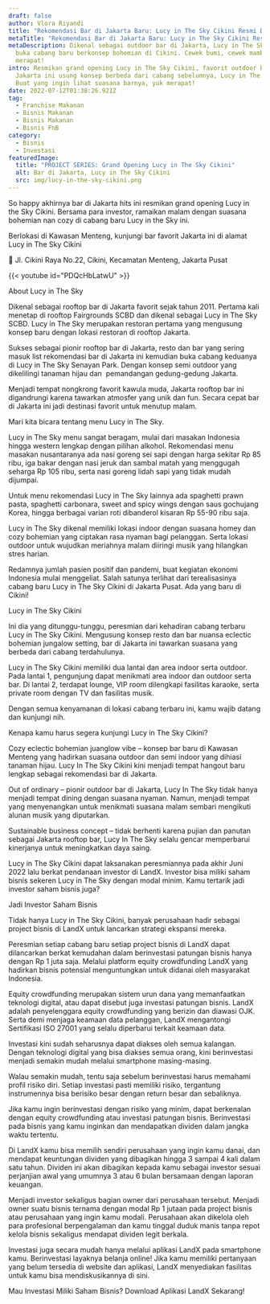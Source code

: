 ```yaml
---
draft: false
author: Vlora Riyandi
title: "Rekomendasi Bar di Jakarta Baru: Lucy in The Sky Cikini Resmi Dibuka"
metaTitle: "Rekomendasi Bar di Jakarta Baru: Lucy in The Sky Cikini Resmi Dibuka"
metaDescription: Dikenal sebagai outdoor bar di Jakarta, Lucy in The Sky resmi
  buka cabang baru berkonsep bohemian di Cikini. Cewek bumi, cewek mamba, yuk
  merapat!
intro: Resmikan grand opening Lucy in The Sky Cikini, favorit outdoor bar di
  Jakarta ini usung konsep berbeda dari cabang sebelumnya, Lucy in The Sky SCBD.
  Buat yang ingin lihat suasana barnya, yuk merapat!
date: 2022-07-12T01:38:26.921Z
tag:
  - Franchise Makanan
  - Bisnis Makanan
  - Bisnis Makanan
  - Bisnis FnB
category:
  - Bisnis
  - Investasi
featuredImage:
  title: "PROJECT SERIES: Grand Opening Lucy in The Sky Cikini"
  alt: Bar di Jakarta, Lucy in The Sky Cikini
  src: img/lucy-in-the-sky-cikini.png
---
```

So happy akhirnya bar di Jakarta hits ini resmikan grand opening Lucy in the Sky Cikini. Bersama para investor, ramaikan malam dengan suasana bohemian nan cozy di cabang baru Lucy in the Sky ini.

Berlokasi di Kawasan Menteng, kunjungi bar favorit Jakarta ini di alamat Lucy in The Sky Cikini 

📍 Jl. Cikini Raya No.22, Cikini, Kecamatan Menteng, Jakarta Pusat

{{< youtube id="PDQcHbLatwU" >}}

About Lucy in The Sky

Dikenal sebagai rooftop bar di Jakarta favorit sejak tahun 2011. Pertama kali menetap di rooftop Fairgrounds SCBD dan dikenal sebagai Lucy in The Sky SCBD. Lucy in The Sky merupakan restoran pertama yang mengusung konsep baru dengan lokasi restoran di rooftop Jakarta.

Sukses sebagai pionir rooftop bar di Jakarta, resto dan bar yang sering masuk list rekomendasi bar di Jakarta ini kemudian buka cabang keduanya di Lucy in The Sky Senayan Park. Dengan konsep semi outdoor yang dikelilingi tanaman hijau dan  pemandangan gedung-gedung Jakarta.

Menjadi tempat nongkrong favorit kawula muda, Jakarta rooftop bar ini digandrungi karena tawarkan atmosfer yang unik dan fun. Secara cepat bar di Jakarta ini jadi destinasi favorit untuk menutup malam.

Mari kita bicara tentang menu Lucy in The Sky.

Lucy in The Sky menu sangat beragam, mulai dari masakan Indonesia hingga western lengkap dengan pilihan alkohol. Rekomendasi menu masakan nusantaranya ada nasi goreng sei sapi dengan harga sekitar Rp 85 ribu, iga bakar dengan nasi jeruk dan sambal matah yang menggugah seharga Rp 105 ribu, serta nasi goreng lidah sapi yang tidak mudah dijumpai.

Untuk menu rekomendasi Lucy in The Sky lainnya ada spaghetti prawn pasta, spaghetti carbonara, sweet and spicy wings dengan saus gochujang Korea, hingga berbagai varian roti dibanderol kisaran Rp 55-90 ribu saja.

Lucy in The Sky dikenal memiliki lokasi indoor dengan suasana homey dan cozy bohemian yang ciptakan rasa nyaman bagi pelanggan. Serta lokasi outdoor untuk wujudkan meriahnya malam diiringi musik yang hilangkan stres harian.

Redamnya jumlah pasien positif dan pandemi, buat kegiatan ekonomi Indonesia mulai menggeliat. Salah satunya terlihat dari terealisasinya cabang baru Lucy in The Sky Cikini di Jakarta Pusat. Ada yang baru di Cikini!

Lucy in The Sky Cikini

Ini dia yang ditunggu-tunggu, peresmian dari kehadiran cabang terbaru Lucy in The Sky Cikini. Mengusung konsep resto dan bar nuansa eclectic bohemian jungalow setting, bar di Jakarta ini tawarkan suasana yang berbeda dari cabang terdahulunya.

Lucy in The Sky Cikini memiliki dua lantai dan area indoor serta outdoor. Pada lantai 1, pengunjung dapat menikmati area indoor dan outdoor serta bar. Di lantai 2, terdapat lounge, VIP room dilengkapi fasilitas karaoke, serta private room dengan TV dan fasilitas musik.

Dengan semua kenyamanan di lokasi cabang terbaru ini, kamu wajib datang dan kunjungi nih.

Kenapa kamu harus segera kunjungi Lucy in The Sky Cikini?

Cozy eclectic bohemian juanglow vibe – konsep bar baru di Kawasan Menteng yang hadirkan suasana outdoor dan semi indoor yang dihiasi tanaman hijau. Lucy In The Sky Cikini kini menjadi tempat hangout baru lengkap sebagai rekomendasi bar di Jakarta.

Out of ordinary – pionir outdoor bar di Jakarta, Lucy In The Sky tidak hanya menjadi tempat dining dengan suasana nyaman. Namun, menjadi tempat yang menyenangkan untuk menikmati suasana malam sembari mengikuti alunan musik yang diputarkan.

Sustainable business concept – tidak berhenti karena pujian dan panutan sebagai Jakarta rooftop bar, Lucy In The Sky selalu gencar memperbarui kinerjanya untuk meningkatkan daya saing.

Lucy in The Sky Cikini dapat laksanakan peresmiannya pada akhir Juni 2022 lalu berkat pendanaan investor di LandX. Investor bisa miliki saham bisnis sekeren Lucy in The Sky dengan modal minim. Kamu tertarik jadi investor saham bisnis juga?

Jadi Investor Saham Bisnis

Tidak hanya Lucy in The Sky Cikini, banyak perusahaan hadir sebagai project bisnis di LandX untuk lancarkan strategi ekspansi mereka.

Peresmian setiap cabang baru setiap project bisnis di LandX dapat dilancarkan berkat kemudahan dalam berinvestasi patungan bisnis hanya dengan Rp 1 juta saja. Melalui platform equity crowdfunding LandX yang hadirkan bisnis potensial menguntungkan untuk didanai oleh masyarakat Indonesia.

Equity crowdfunding merupakan sistem urun dana yang memanfaatkan teknologi digital, atau dapat disebut juga investasi patungan bisnis. LandX adalah penyelenggara equity crowdfunding yang berizin dan diawasi OJK. Serta demi menjaga keamaan data pelanggan, LandX mengantongi Sertifikasi ISO 27001 yang selalu diperbarui terkait keamaan data. 

Investasi kini sudah seharusnya dapat diakses oleh semua kalangan. Dengan teknologi digital yang bisa diakses semua orang, kini berinvestasi menjadi semakin mudah melalui smartphone masing-masing. 

Walau semakin mudah, tentu saja sebelum berinvestasi harus memahami profil risiko diri. Setiap investasi pasti memiliki risiko, tergantung instrumennya bisa berisiko besar dengan return besar dan sebaliknya. 

Jika kamu ingin berinvestasi dengan risiko yang minim, dapat berkenalan dengan equity crowdfunding atau investasi patungan bisnis. Berinvestasi pada bisnis yang kamu inginkan dan mendapatkan dividen dalam jangka waktu tertentu. 

Di LandX kamu bisa memilih sendiri perusahaan yang ingin kamu danai, dan mendapat keuntungan dividen yang dibagikan hingga 3 sampai 4 kali dalam satu tahun. Dividen ini akan dibagikan kepada kamu sebagai investor sesuai perjanjian awal yang umumnya 3 atau 6 bulan bersamaan dengan laporan keuangan. 

Menjadi investor sekaligus bagian owner dari perusahaan tersebut. Menjadi owner suatu bisnis ternama dengan modal Rp 1 jutaan pada project bisnis atau perusahaan yang ingin kamu modali. Perusahaan akan dikelola oleh para profesional berpengalaman dan kamu tinggal duduk manis tanpa repot kelola bisnis sekaligus mendapat dividen legit berkala. 

Investasi juga secara mudah hanya melalui aplikasi LandX pada smartphone kamu. Berinvestasi layaknya belanja online! Jika kamu memiliki pertanyaan yang belum tersedia di website dan aplikasi, LandX menyediakan fasilitas untuk kamu bisa mendiskusikannya di sini. 

Mau Investasi Miliki Saham Bisnis? Download Aplikasi LandX Sekarang!

<!--EndFragment-->